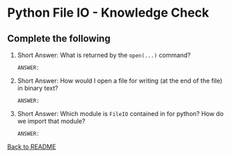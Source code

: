 # Python File IO - Knowledge Check

## Complete the following

1. Short Answer: What is returned by the `open(...)` command?
    ```
    ANSWER:
    ```

2. Short Answer: How would I open a file for writing (at the end of the file) in binary text?
    ```
    ANSWER:
    ```

3. Short Answer: Which module is `FileIO` contained in for python? How do we import that module?
    ```
    ANSWER:
    ```

[Back to README](README.md)